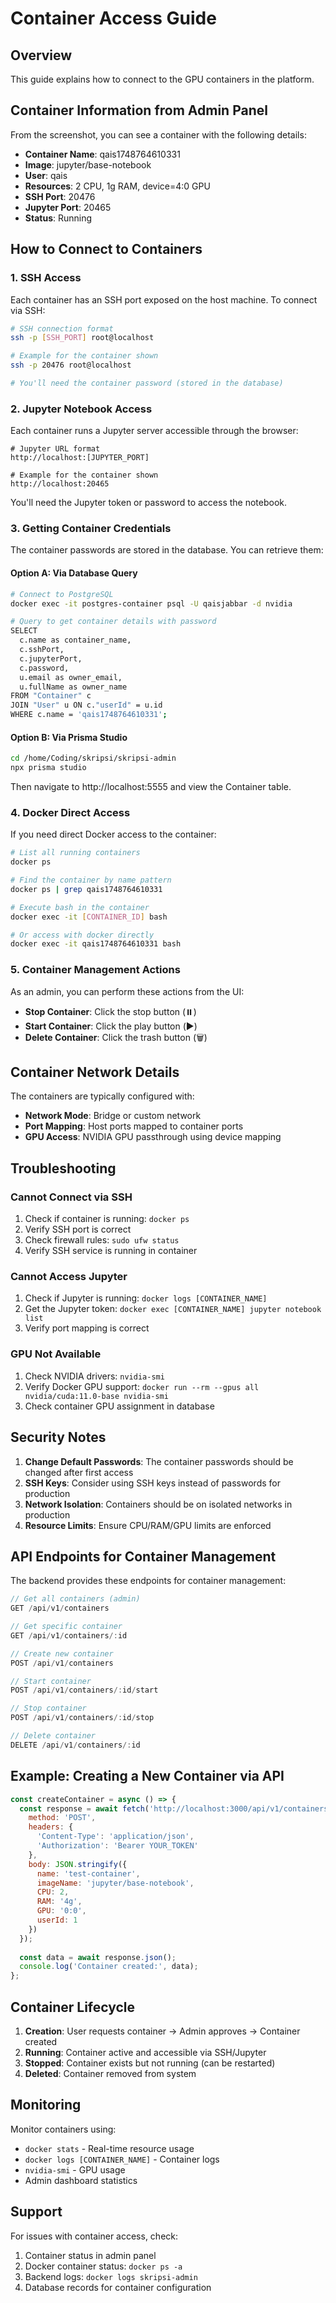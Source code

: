 # Container Access Guide

## Overview
This guide explains how to connect to the GPU containers in the platform.

## Container Information from Admin Panel

From the screenshot, you can see a container with the following details:
- **Container Name**: qais1748764610331
- **Image**: jupyter/base-notebook
- **User**: qais
- **Resources**: 2 CPU, 1g RAM, device=4:0 GPU
- **SSH Port**: 20476
- **Jupyter Port**: 20465
- **Status**: Running

## How to Connect to Containers

### 1. SSH Access
Each container has an SSH port exposed on the host machine. To connect via SSH:

```bash
# SSH connection format
ssh -p [SSH_PORT] root@localhost

# Example for the container shown
ssh -p 20476 root@localhost

# You'll need the container password (stored in the database)
```

### 2. Jupyter Notebook Access
Each container runs a Jupyter server accessible through the browser:

```
# Jupyter URL format
http://localhost:[JUPYTER_PORT]

# Example for the container shown
http://localhost:20465
```

You'll need the Jupyter token or password to access the notebook.

### 3. Getting Container Credentials

The container passwords are stored in the database. You can retrieve them:

#### Option A: Via Database Query
```bash
# Connect to PostgreSQL
docker exec -it postgres-container psql -U qaisjabbar -d nvidia

# Query to get container details with password
SELECT 
  c.name as container_name,
  c.sshPort,
  c.jupyterPort,
  c.password,
  u.email as owner_email,
  u.fullName as owner_name
FROM "Container" c
JOIN "User" u ON c."userId" = u.id
WHERE c.name = 'qais1748764610331';
```

#### Option B: Via Prisma Studio
```bash
cd /home/Coding/skripsi/skripsi-admin
npx prisma studio
```
Then navigate to http://localhost:5555 and view the Container table.

### 4. Docker Direct Access
If you need direct Docker access to the container:

```bash
# List all running containers
docker ps

# Find the container by name pattern
docker ps | grep qais1748764610331

# Execute bash in the container
docker exec -it [CONTAINER_ID] bash

# Or access with docker directly
docker exec -it qais1748764610331 bash
```

### 5. Container Management Actions

As an admin, you can perform these actions from the UI:
- **Stop Container**: Click the stop button (⏸️)
- **Start Container**: Click the play button (▶️) 
- **Delete Container**: Click the trash button (🗑️)

## Container Network Details

The containers are typically configured with:
- **Network Mode**: Bridge or custom network
- **Port Mapping**: Host ports mapped to container ports
- **GPU Access**: NVIDIA GPU passthrough using device mapping

## Troubleshooting

### Cannot Connect via SSH
1. Check if container is running: `docker ps`
2. Verify SSH port is correct
3. Check firewall rules: `sudo ufw status`
4. Verify SSH service is running in container

### Cannot Access Jupyter
1. Check if Jupyter is running: `docker logs [CONTAINER_NAME]`
2. Get the Jupyter token: `docker exec [CONTAINER_NAME] jupyter notebook list`
3. Verify port mapping is correct

### GPU Not Available
1. Check NVIDIA drivers: `nvidia-smi`
2. Verify Docker GPU support: `docker run --rm --gpus all nvidia/cuda:11.0-base nvidia-smi`
3. Check container GPU assignment in database

## Security Notes

1. **Change Default Passwords**: The container passwords should be changed after first access
2. **SSH Keys**: Consider using SSH keys instead of passwords for production
3. **Network Isolation**: Containers should be on isolated networks in production
4. **Resource Limits**: Ensure CPU/RAM/GPU limits are enforced

## API Endpoints for Container Management

The backend provides these endpoints for container management:

```javascript
// Get all containers (admin)
GET /api/v1/containers

// Get specific container
GET /api/v1/containers/:id

// Create new container
POST /api/v1/containers

// Start container
POST /api/v1/containers/:id/start

// Stop container
POST /api/v1/containers/:id/stop

// Delete container
DELETE /api/v1/containers/:id
```

## Example: Creating a New Container via API

```javascript
const createContainer = async () => {
  const response = await fetch('http://localhost:3000/api/v1/containers', {
    method: 'POST',
    headers: {
      'Content-Type': 'application/json',
      'Authorization': 'Bearer YOUR_TOKEN'
    },
    body: JSON.stringify({
      name: 'test-container',
      imageName: 'jupyter/base-notebook',
      CPU: 2,
      RAM: '4g',
      GPU: '0:0',
      userId: 1
    })
  });
  
  const data = await response.json();
  console.log('Container created:', data);
};
```

## Container Lifecycle

1. **Creation**: User requests container → Admin approves → Container created
2. **Running**: Container active and accessible via SSH/Jupyter
3. **Stopped**: Container exists but not running (can be restarted)
4. **Deleted**: Container removed from system

## Monitoring

Monitor containers using:
- `docker stats` - Real-time resource usage
- `docker logs [CONTAINER_NAME]` - Container logs
- `nvidia-smi` - GPU usage
- Admin dashboard statistics

## Support

For issues with container access, check:
1. Container status in admin panel
2. Docker container status: `docker ps -a`
3. Backend logs: `docker logs skripsi-admin`
4. Database records for container configuration
